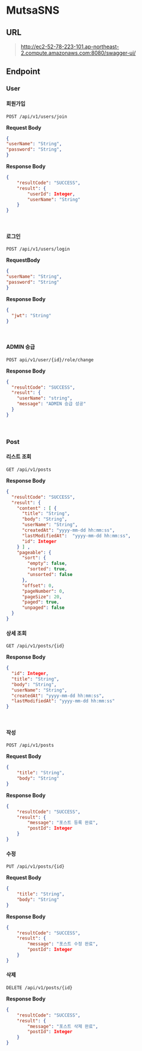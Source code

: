 # MutsaSNS

## URL
> http://ec2-52-78-223-101.ap-northeast-2.compute.amazonaws.com:8080/swagger-ui/

## Endpoint

### User

#### 회원가입
`POST /api/v1/users/join`

**Request Body**
```json
{
"userName": "String",
"password": "String",
}
```

**Response Body**
```json
{
    "resultCode": "SUCCESS",
    "result": {
        "userId": Integer,
        "userName": "String"
    }
}
```
<br>

#### 로그인
`POST /api/v1/users/login`

**RequestBody**
```json
{
"userName": "String",
"password": "String"
}
```

**Response Body**
```json
{
  "jwt": "String"
}
```
<br>

#### ADMIN 승급
`POST api/v1/user/{id}/role/change`

**Response Body**
```json
{
  "resultCode": "SUCCESS",
  "result": {
    "userName": "string",
    "message": "ADMIN 승급 성공"
  }  
}
```
<br>


### Post
#### 리스트 조회
`GET /api/v1/posts`

**Response Body**
```json
{
  "resultCode": "SUCCESS",
  "result": {
    "content" : [ {
      "title": "String",
      "body": "String",
      "userName": "String",
      "createdAt": "yyyy-mm-dd hh:mm:ss",
      "lastModifiedAt":  "yyyy-mm-dd hh:mm:ss",
      "id": Integer
    } ] ,
    "pageable": {
      "sort": {
        "empty": false,
        "sorted": true,
        "unsorted": false
      },
      "offset": 0,
      "pageNumber": 0,
      "pageSize": 20,
      "paged": true,
      "unpaged": false
  }
}
```

#### 상세 조회
`GET /api/v1/posts/{id}`

**Response Body**
```json
{
  "id": Integer,
  "title": "String",
  "body": "String",
  "userName": "String",
  "createdAt": "yyyy-mm-dd hh:mm:ss",
  "lastModifiedAt": "yyyy-mm-dd hh:mm:ss"
}
```
<br>

#### 작성 
`POST /api/v1/posts`

**Request Body**
```json
{
    "title": "String",
    "body": "String"
}
```

**Response Body**
```json
{
    "resultCode": "SUCCESS",
    "result": {
        "message": "포스트 등록 완료",
        "postId": Integer
    }
}
```

#### 수정 
`PUT /api/v1/posts/{id}`

**Request Body**
```json
{
    "title": "String",
    "body": "String"
}
```

**Response Body**
```json
{
    "resultCode": "SUCCESS",
    "result": {
        "message": "포스트 수정 완료",
        "postId": Integer
    }
}
```

#### 삭제 
`DELETE /api/v1/posts/{id}`

**Response Body**
```json
{
    "resultCode": "SUCCESS",
    "result": {
        "message": "포스트 삭제 완료",
        "postId": Integer
    }
}
```
<br>
